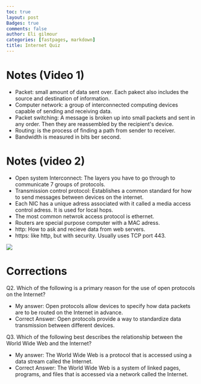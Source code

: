 ```yaml
---
toc: true
layout: post
Badges: true
comments: false
author: Eli gilmour
categories: [fastpages, markdown]
title: Internet Quiz
---
```


# Notes (Video 1)
- Packet: small amount of data sent over. Each pakect also includes the source and destination of information.
- Computer network: a group of interconnected computing devices capable of sending and receiving data.
- Packet switching: A message is broken up into small packets and sent in any order. Then they are reassembled by the recipient's device.
- Routing: is the process of finding a path from sender to receiver.
- Bandwidth is measured in bits ber second.

# Notes (video 2)
- Open system Interconnect: The layers you have to go through to communicate 7 groups of protocols.
- Transmission control protocol: Establishes a common standard for how to send messages between devices on the internet.
- Each NIC has a unique adress associated with it called a media access control adress. It is used for local hops.
- The most common netwrok access protocol is ethernet.
- Routers are special purpose computer with a MAC adress.
- http: How to ask and recieve data from web servers.
-  https: like http, but with security. Usually uses TCP port 443.


![]({{site.baseurl}}/images/4.1.png)

# Corrections

Q2. Which of the following is a primary reason for the use of open protocols on the Internet?
- My answer: Open protocols allow devices to specify how data packets are to be routed on the Internet in advance.
- Correct Answer: Open protocols provide a way to standardize data transmission between different devices.

Q3. Which of the following best describes the relationship between the World Wide Web and the Internet?
- My answer: The World Wide Web is a protocol that is accessed using a data stream called the Internet.
- Correct Answer: The World Wide Web is a system of linked pages, programs, and files that is accessed via a network called the Internet.